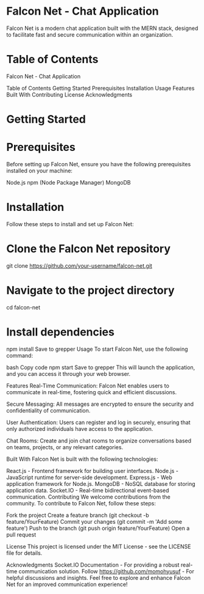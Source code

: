 # Falcon Net - Chat Application
Falcon Net is a modern chat application built with the MERN stack, designed to facilitate fast and secure communication within an organization.

# Table of Contents
Falcon Net - Chat Application

Table of Contents
Getting Started
Prerequisites
Installation
Usage
Features
Built With
Contributing
License
Acknowledgments

# Getting Started
# Prerequisites
Before setting up Falcon Net, ensure you have the following prerequisites installed on your machine:

Node.js
npm (Node Package Manager)
MongoDB

# Installation
Follow these steps to install and set up Falcon Net:


# Clone the Falcon Net repository
git clone https://github.com/your-username/falcon-net.git

# Navigate to the project directory
cd falcon-net

# Install dependencies
npm install
Save to grepper
Usage
To start Falcon Net, use the following command:

bash
Copy code
npm start
Save to grepper
This will launch the application, and you can access it through your web browser.

Features
Real-Time Communication: Falcon Net enables users to communicate in real-time, fostering quick and efficient discussions.

Secure Messaging: All messages are encrypted to ensure the security and confidentiality of communication.

User Authentication: Users can register and log in securely, ensuring that only authorized individuals have access to the application.

Chat Rooms: Create and join chat rooms to organize conversations based on teams, projects, or any relevant categories.

Built With
Falcon Net is built with the following technologies:

React.js - Frontend framework for building user interfaces.
Node.js - JavaScript runtime for server-side development.
Express.js - Web application framework for Node.js.
MongoDB - NoSQL database for storing application data.
Socket.IO - Real-time bidirectional event-based communication.
Contributing
We welcome contributions from the community. To contribute to Falcon Net, follow these steps:

Fork the project
Create a feature branch (git checkout -b feature/YourFeature)
Commit your changes (git commit -m 'Add some feature')
Push to the branch (git push origin feature/YourFeature)
Open a pull request

License
This project is licensed under the MIT License - see the LICENSE file for details.

Acknowledgments
Socket.IO Documentation - For providing a robust real-time communication solution.
Follow https://github.com/momohyusuf - For helpful discussions and insights.
Feel free to explore and enhance Falcon Net for an improved communication experience!
